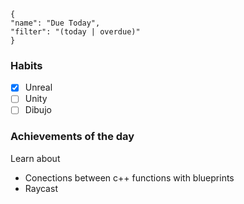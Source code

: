 
<div data-timeline="8"></div>


```todoist
{
"name": "Due Today",
"filter": "(today | overdue)"
}
```

### Habits
- [x] Unreal
- [ ] Unity
- [ ] Dibujo

### Achievements of the day

Learn about
- Conections between c++ functions with blueprints
- Raycast